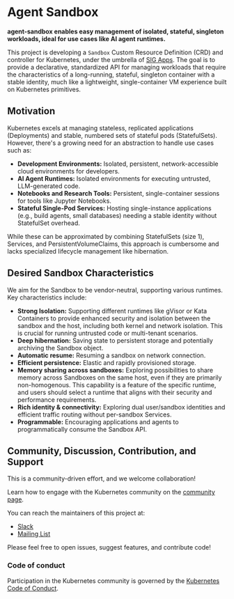 # Agent Sandbox

**agent-sandbox enables easy management of isolated, stateful, singleton workloads, ideal for use cases like AI agent runtimes.**

This project is developing a `Sandbox` Custom Resource Definition (CRD) and controller for Kubernetes, under the umbrella of [SIG Apps](https://github.com/kubernetes/community/tree/master/sig-apps). The goal is to provide a declarative, standardized API for managing workloads that require the characteristics of a long-running, stateful, singleton container with a stable identity, much like a lightweight, single-container VM experience built on Kubernetes primitives.

## Motivation

Kubernetes excels at managing stateless, replicated applications (Deployments) and stable, numbered sets of stateful pods (StatefulSets). However, there's a growing need for an abstraction to handle use cases such as:

*   **Development Environments:** Isolated, persistent, network-accessible cloud environments for developers.
*   **AI Agent Runtimes:** Isolated environments for executing untrusted, LLM-generated code.
*   **Notebooks and Research Tools:** Persistent, single-container sessions for tools like Jupyter Notebooks.
*   **Stateful Single-Pod Services:** Hosting single-instance applications (e.g., build agents, small databases) needing a stable identity without StatefulSet overhead.

While these can be approximated by combining StatefulSets (size 1), Services, and PersistentVolumeClaims, this approach is cumbersome and lacks specialized lifecycle management like hibernation.

## Desired Sandbox Characteristics

We aim for the Sandbox to be vendor-neutral, supporting various runtimes. Key characteristics include:

*   **Strong Isolation:** Supporting different runtimes like gVisor or Kata Containers to provide enhanced security and isolation between the sandbox and the host, including both kernel and network isolation. This is crucial for running untrusted code or multi-tenant scenarios.
*   **Deep hibernation:** Saving state to persistent storage and potentially archiving the Sandbox object.
*   **Automatic resume:** Resuming a sandbox on network connection.
*   **Efficient persistence:** Elastic and rapidly provisioned storage.
*   **Memory sharing across sandboxes:** Exploring possibilities to share memory across Sandboxes on the same host, even if they are primarily non-homogenous. This capability is a feature of the specific runtime, and users should select a runtime that aligns with their security and performance requirements.
*   **Rich identity & connectivity:** Exploring dual user/sandbox identities and efficient traffic routing without per-sandbox Services.
*   **Programmable:** Encouraging applications and agents to programmatically consume the Sandbox API.

## Community, Discussion, Contribution, and Support

This is a community-driven effort, and we welcome collaboration!

Learn how to engage with the Kubernetes community on the [community page](http://kubernetes.io/community/).

You can reach the maintainers of this project at:

- [Slack](https://kubernetes.slack.com/messages/sig-apps)
- [Mailing List](https://groups.google.com/a/kubernetes.io/g/sig-apps)

Please feel free to open issues, suggest features, and contribute code!

### Code of conduct

Participation in the Kubernetes community is governed by the [Kubernetes Code of Conduct](code-of-conduct.md).

[owners]: https://git.k8s.io/community/contributors/guide/owners.md
[Creative Commons 4.0]: https://git.k8s.io/website/LICENSE
